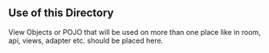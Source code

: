 ## Use of this Directory

View Objects or POJO that will be used on more than one place like in room, api, views, adapter etc. should be placed here.